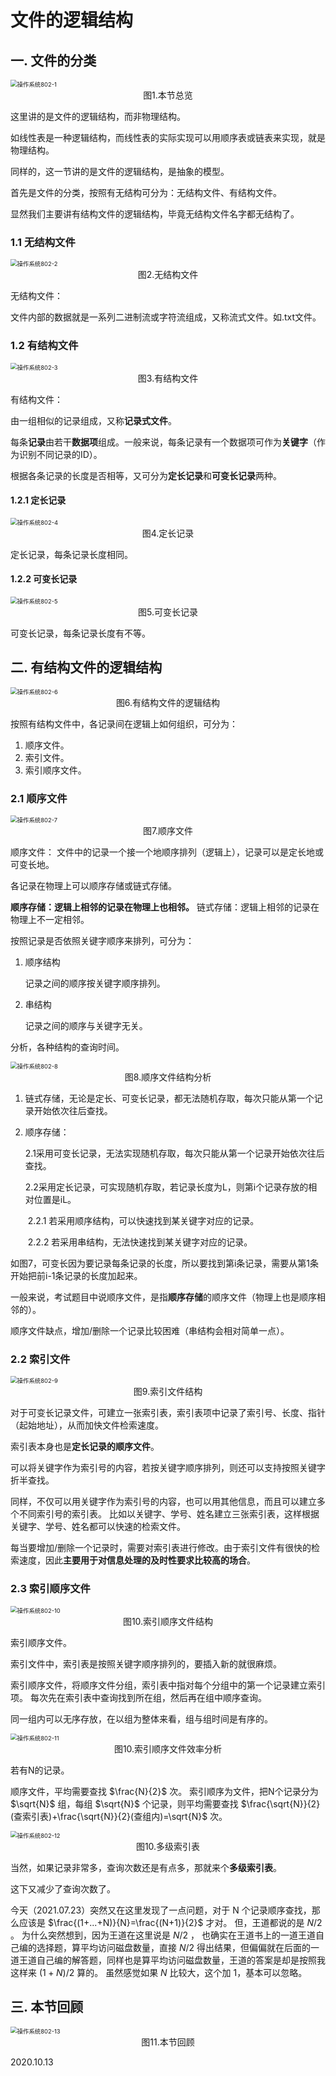 # 文件的逻辑结构

## 一. 文件的分类

<img src="操作系统802-1.png" alt="操作系统802-1" style="zoom:67%;" />

<center>图1.本节总览</center>

这里讲的是文件的逻辑结构，而非物理结构。

如线性表是一种逻辑结构，而线性表的实际实现可以用顺序表或链表来实现，就是物理结构。

同样的，这一节讲的是文件的逻辑结构，是抽象的模型。

首先是文件的分类，按照有无结构可分为：无结构文件、有结构文件。

显然我们主要讲有结构文件的逻辑结构，毕竟无结构文件名字都无结构了。

### 1.1 无结构文件

<img src="操作系统802-2.png" alt="操作系统802-2" style="zoom:67%;" />

<center>图2.无结构文件</center>

无结构文件：

文件内部的数据就是一系列二进制流或字符流组成，又称流式文件。如.txt文件。

### 1.2 有结构文件

<img src="操作系统802-3.png" alt="操作系统802-3" style="zoom:67%;" />

<center>图3.有结构文件</center>

有结构文件：

由一组相似的记录组成，又称**记录式文件**。

每条**记录**由若干**数据项**组成。一般来说，每条记录有一个数据项可作为**关键字**（作为识别不同记录的ID）。

根据各条记录的长度是否相等，又可分为**定长记录**和**可变长记录**两种。

#### 1.2.1 定长记录

<img src="操作系统802-4.png" alt="操作系统802-4" style="zoom:67%;" />

<center>图4.定长记录</center>

定长记录，每条记录长度相同。

#### 1.2.2 可变长记录

<img src="操作系统802-5.png" alt="操作系统802-5" style="zoom:67%;" />

<center>图5.可变长记录</center>

可变长记录，每条记录长度有不等。

## 二. 有结构文件的逻辑结构

<img src="操作系统802-6.png" alt="操作系统802-6" style="zoom:67%;" />

<center>图6.有结构文件的逻辑结构</center>

按照有结构文件中，各记录间在逻辑上如何组织，可分为：

1. 顺序文件。
2. 索引文件。
3. 索引顺序文件。

### 2.1 顺序文件

<img src="操作系统802-7.png" alt="操作系统802-7" style="zoom:67%;" />

<center>图7.顺序文件</center>

顺序文件：
文件中的记录一个接一个地顺序排列（逻辑上），记录可以是定长地或可变长地。

各记录在物理上可以顺序存储或链式存储。

**顺序存储：逻辑上相邻的记录在物理上也相邻。**
链式存储：逻辑上相邻的记录在物理上不一定相邻。

按照记录是否依照关键字顺序来排列，可分为：

1. 顺序结构

   记录之间的顺序按关键字顺序排列。

2. 串结构

   记录之间的顺序与关键字无关。

分析，各种结构的查询时间。

<img src="操作系统802-8.png" alt="操作系统802-8" style="zoom:67%;" />

<center>图8.顺序文件结构分析</center>

1. 链式存储，无论是定长、可变长记录，都无法随机存取，每次只能从第一个记录开始依次往后查找。

2. 顺序存储：

   ​	2.1采用可变长记录，无法实现随机存取，每次只能从第一个记录开始依次往后查找。

   ​	2.2采用定长记录，可实现随机存取，若记录长度为L，则第i个记录存放的相对位置是iL。

   ​		2.2.1 若采用顺序结构，可以快速找到某关键字对应的记录。

   ​		2.2.2 若采用串结构，无法快速找到某关键字对应的记录。

如图7，可变长因为要记录每条记录的长度，所以要找到第i条记录，需要从第1条开始把前i-1条记录的长度加起来。

一般来说，考试题目中说顺序文件，是指**顺序存储**的顺序文件（物理上也是顺序相邻的）。

顺序文件缺点，增加/删除一个记录比较困难（串结构会相对简单一点）。

### 2.2 索引文件

<img src="操作系统802-9.png" alt="操作系统802-9" style="zoom:67%;" />

<center>图9.索引文件结构</center>

对于可变长记录文件，可建立一张索引表，索引表项中记录了索引号、长度、指针（起始地址），从而加快文件检索速度。

索引表本身也是**定长记录的顺序文件**。

可以将关键字作为索引号的内容，若按关键字顺序排列，则还可以支持按照关键字折半查找。

同样，不仅可以用关键字作为索引号的内容，也可以用其他信息，而且可以建立多个不同索引号的索引表。
比如以关键字、学号、姓名建立三张索引表，这样根据关键字、学号、姓名都可以快速的检索文件。

每当要增加/删除一个记录时，需要对索引表进行修改。由于索引文件有很快的检索速度，因此**主要用于对信息处理的及时性要求比较高的场合**。

### 2.3 索引顺序文件

<img src="操作系统802-10.png" alt="操作系统802-10" style="zoom:67%;" />

<center>图10.索引顺序文件结构</center>

索引顺序文件。

索引文件中，索引表是按照关键字顺序排列的，要插入新的就很麻烦。

索引顺序文件，将顺序文件分组，索引表中指对每个分组中的第一个记录建立索引项。
每次先在索引表中查询找到所在组，然后再在组中顺序查询。

同一组内可以无序存放，在以组为整体来看，组与组时间是有序的。

<img src="操作系统802-11.png" alt="操作系统802-11" style="zoom:67%;" />

<center>图10.索引顺序文件效率分析</center>

若有N的记录。

顺序文件，平均需要查找 $\frac{N}{2}$ 次。
索引顺序为文件，把N个记录分为  $\sqrt{N}$ 组，每组 $\sqrt{N}$ 个记录，则平均需要查找 $\frac{\sqrt{N}}{2}(查索引表)+\frac{\sqrt{N}}{2}(查组内)=\sqrt{N}$ 次。

<img src="操作系统802-12.png" alt="操作系统802-12" style="zoom:67%;" />

<center>图10.多级索引表</center>

当然，如果记录非常多，查询次数还是有点多，那就来个**多级索引表**。

这下又减少了查询次数了。

今天（2021.07.23）突然又在这里发现了一点问题，对于 N 个记录顺序查找，那么应该是 $\frac{(1+...+N)}{N}=\frac{(N+1)}{2}$ 才对。
但，王道都说的是 $N/2$ 。
为什么突然想到，因为王道在这里说是 $N/2$ ，
也确实在王道书上的一道王道自己编的选择题，算平均访问磁盘数量，直接 $N/2$ 得出结果，但偏偏就在后面的一道王道自己编的解答题，同样也是算平均访问磁盘数量，王道的答案是却是按照我这样来 $(1+N)/2$ 算的。
虽然感觉如果 $N$​ 比较大，这个加 1，基本可以忽略。

## 三. 本节回顾

<img src="操作系统802-13.png" alt="操作系统802-13" style="zoom:67%;" />

<center>图11.本节回顾</center>

2020.10.13


